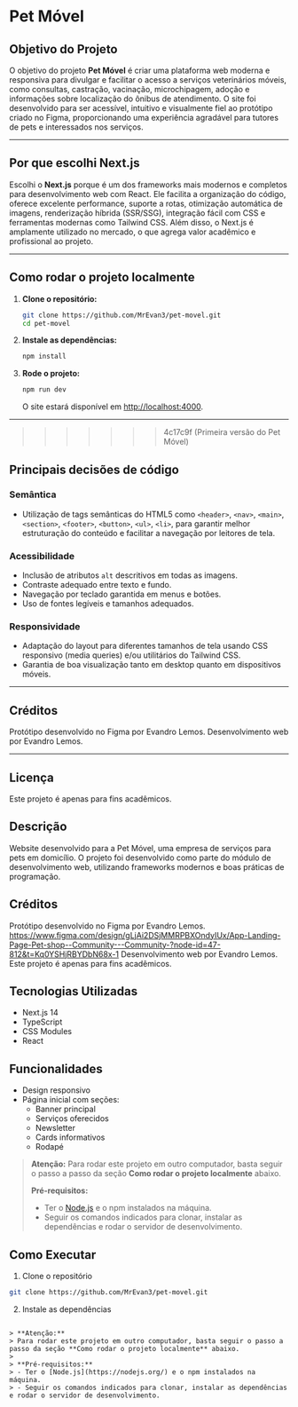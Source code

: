 # Pet Móvel

## Objetivo do Projeto

O objetivo do projeto **Pet Móvel** é criar uma plataforma web moderna e responsiva para divulgar e facilitar o acesso a serviços veterinários móveis, como consultas, castração, vacinação, microchipagem, adoção e informações sobre localização do ônibus de atendimento. O site foi desenvolvido para ser acessível, intuitivo e visualmente fiel ao protótipo criado no Figma, proporcionando uma experiência agradável para tutores de pets e interessados nos serviços.

---

## Por que escolhi Next.js

Escolhi o **Next.js** porque é um dos frameworks mais modernos e completos para desenvolvimento web com React. Ele facilita a organização do código, oferece excelente performance, suporte a rotas, otimização automática de imagens, renderização híbrida (SSR/SSG), integração fácil com CSS e ferramentas modernas como Tailwind CSS. Além disso, o Next.js é amplamente utilizado no mercado, o que agrega valor acadêmico e profissional ao projeto.

---

## Como rodar o projeto localmente

1. **Clone o repositório:**
   ```sh
   git clone https://github.com/MrEvan3/pet-movel.git
   cd pet-movel
   ```

2. **Instale as dependências:**
   ```sh
   npm install
   ```

3. **Rode o projeto:**
   ```sh
   npm run dev
   ```
   O site estará disponível em [http://localhost:4000](http://localhost:4000).

---
>>>>>>> 4c17c9f (Primeira versão do Pet Móvel)

## Principais decisões de código

### Semântica
- Utilização de tags semânticas do HTML5 como `<header>`, `<nav>`, `<main>`, `<section>`, `<footer>`, `<button>`, `<ul>`, `<li>`, para garantir melhor estruturação do conteúdo e facilitar a navegação por leitores de tela.

### Acessibilidade
- Inclusão de atributos `alt` descritivos em todas as imagens.
- Contraste adequado entre texto e fundo.
- Navegação por teclado garantida em menus e botões.
- Uso de fontes legíveis e tamanhos adequados.

### Responsividade
- Adaptação do layout para diferentes tamanhos de tela usando CSS responsivo (media queries) e/ou utilitários do Tailwind CSS.
- Garantia de boa visualização tanto em desktop quanto em dispositivos móveis.

---

## Créditos

Protótipo desenvolvido no Figma por Evandro Lemos.
Desenvolvimento web por Evandro Lemos.

---

## Licença

Este projeto é apenas para fins acadêmicos.

## Descrição
Website desenvolvido para a Pet Móvel, uma empresa de serviços para pets em domicílio. O projeto foi desenvolvido como parte do módulo de desenvolvimento web, utilizando frameworks modernos e boas práticas de programação.

## Créditos

Protótipo desenvolvido no Figma por Evandro Lemos. https://www.figma.com/design/gLjAi2DSjMMRPBXOndyIUx/App-Landing-Page-Pet-shop--Community---Community-?node-id=47-812&t=Kq0YSHjRBYDbN68x-1
Desenvolvimento web por Evandro Lemos.
Este projeto é apenas para fins acadêmicos.

## Tecnologias Utilizadas
- Next.js 14
- TypeScript
- CSS Modules
- React

## Funcionalidades
- Design responsivo
- Página inicial com seções:
  - Banner principal
  - Serviços oferecidos
  - Newsletter
  - Cards informativos
  - Rodapé
 
> **Atenção:**
> Para rodar este projeto em outro computador, basta seguir o passo a passo da seção **Como rodar o projeto localmente** abaixo.
> 
> **Pré-requisitos:**
> - Ter o [Node.js](https://nodejs.org/) e o npm instalados na máquina.
> - Seguir os comandos indicados para clonar, instalar as dependências e rodar o servidor de desenvolvimento.


## Como Executar
1. Clone o repositório
```bash
git clone https://github.com/MrEvan3/pet-movel.git
```

2. Instale as dependências
```

> **Atenção:**
> Para rodar este projeto em outro computador, basta seguir o passo a passo da seção **Como rodar o projeto localmente** abaixo.
> 
> **Pré-requisitos:**
> - Ter o [Node.js](https://nodejs.org/) e o npm instalados na máquina.
> - Seguir os comandos indicados para clonar, instalar as dependências e rodar o servidor de desenvolvimento.

